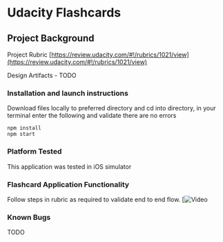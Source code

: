 # Udacity Flashcards

## Project Background

Project Rubric [https://review.udacity.com/#!/rubrics/1021/view](https://review.udacity.com/#!/rubrics/1021/view)

Design Artifacts - TODO


### Installation and launch instructions

Download files locally to preferred directory and cd into directory, in your terminal enter the following and validate there are no errors

```
npm install
npm start
```

### Platform Tested

This application was tested in iOS simulator

### Flashcard Application Functionality

Follow steps in rubric as required to validate end to end flow.
[![Video](todo)


### Known Bugs

TODO
